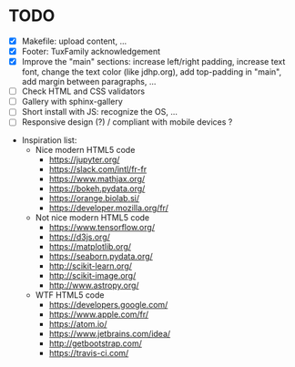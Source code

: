 # TODO

- [x] Makefile: upload content, ...
- [x] Footer: TuxFamily acknowledgement
- [x] Improve the "main" sections: increase left/right padding, increase text font, change the text color (like jdhp.org), add top-padding in "main", add margin between paragraphs, ...
- [ ] Check HTML and CSS validators
- [ ] Gallery with sphinx-gallery
- [ ] Short install with JS: recognize the OS, ...
- [ ] Responsive design (?) / compliant with mobile devices ?

- Inspiration list:
  - Nice modern HTML5 code
    - https://jupyter.org/
    - https://slack.com/intl/fr-fr
    - https://www.mathjax.org/
    - https://bokeh.pydata.org/
    - https://orange.biolab.si/
    - https://developer.mozilla.org/fr/
  - Not nice modern HTML5 code
    - https://www.tensorflow.org/
    - https://d3js.org/
    - https://matplotlib.org/
    - https://seaborn.pydata.org/
    - http://scikit-learn.org/
    - http://scikit-image.org/
    - http://www.astropy.org/
  - WTF HTML5 code
    - https://developers.google.com/
    - https://www.apple.com/fr/
    - https://atom.io/
    - https://www.jetbrains.com/idea/
    - http://getbootstrap.com/
    - https://travis-ci.com/
